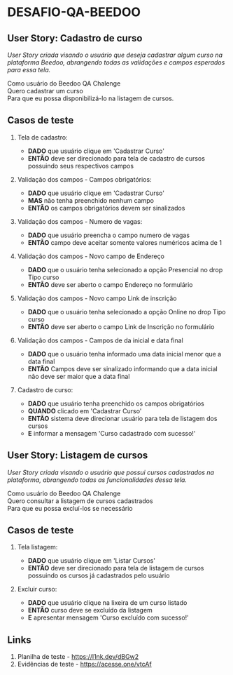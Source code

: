 # DESAFIO-QA-BEEDOO

## User Story: Cadastro de curso 
*User Story criada visando o usuário que deseja cadastrar algum curso na plataforma Beedoo, abrangendo todas as validações e campos esperados para essa tela.*

Como usuário do Beedoo QA Chalenge  
Quero cadastrar um curso  
Para que eu possa disponibilizá-lo na listagem de cursos.  

## Casos de teste

1. Tela de cadastro:
    - **DADO** que usuário clique em 'Cadastrar Curso'        
    - **ENTÃO** deve ser direcionado para tela de cadastro de cursos possuindo seus respectivos campos

2. Validação dos campos - Campos obrigatórios:
    - **DADO** que usuário clique em 'Cadastrar Curso' 
    - **MAS** não tenha preenchido nenhum campo 
    - **ENTÃO** os campos obrigatórios devem ser sinalizados  

3.  Validação dos campos - Numero de vagas:
    - **DADO** que usuário preencha o campo numero de vagas 
    - **ENTÃO** campo deve aceitar somente valores numéricos acima de 1

 4. Validação dos campos - Novo campo de Endereço 
    - **DADO** que o usuário tenha selecionado a opção Presencial no drop Tipo curso
    - **ENTÃO** deve ser aberto o campo Endereço no formulário

5. Validação dos campos - Novo campo Link de inscrição  
    - **DADO** que o usuário tenha selecionado a opção Online no drop Tipo curso
    - **ENTÃO** deve ser aberto o campo Link de Inscrição no formulário

6.  Validação dos campos - Campos de da inicial e data final 
    - **DADO** que o usuário tenha informado uma data inicial menor que a data final 
    - **ENTÃO** Campos deve ser sinalizado informando que a data inicial não deve ser maior que a data final

 7. Cadastro de curso:
    - **DADO** que usuário tenha preenchido os campos obrigatórios 
    - **QUANDO** clicado em 'Cadastrar Curso'  
    - **ENTÃO** sistema deve direcionar usuário para tela de listagem dos cursos 
    - **E** informar a mensagem 'Curso cadastrado com sucesso!'


## User Story: Listagem de cursos
*User Story criada visando o usuário que possui cursos cadastrados na plataforma, abrangendo todas as funcionalidades dessa tela.*

Como usuário do Beedoo QA Chalenge  
Quero consultar a listagem de cursos cadastrados  
Para que eu possa excluí-los se necessário  

## Casos de teste

1. Tela listagem:
    - **DADO** que usuário clique em 'Listar Cursos'        
    - **ENTÃO** deve ser direcionado para tela de listagem de cursos possuindo os cursos já cadastrados pelo usuário 

2. Excluir curso:
    - **DADO** que usuário clique na lixeira de um curso listado 
    - **ENTÃO** curso deve se excluído da listagem 
    - **E** apresentar mensagem 'Curso excluído com sucesso!'


## Links

1. Planilha de teste - https://l1nk.dev/dBGw2
2. Evidências de teste - https://acesse.one/vtcAf

